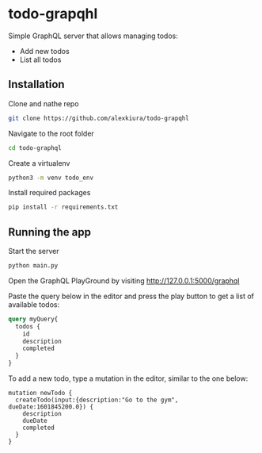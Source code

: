 # todo-grapqhl
Simple GraphQL server that allows managing todos:
* Add new todos
* List all todos

## Installation
Clone and nathe repo
```bash
git clone https://github.com/alexkiura/todo-grapqhl
```
Navigate to the root folder
```bash
cd todo-graphql
```

Create a virtualenv
```bash
python3 -m venv todo_env
```

Install required packages
```bash
pip install -r requirements.txt
```

## Running the app
Start the server 
```bash
python main.py
```

Open the GraphQL PlayGround by visiting http://127.0.0.1:5000/graphql 

Paste the query below in the editor and press the play button to get a list
 of available todos:
```graphql
query myQuery{
  todos {
    id
    description
    completed
  }
}
```

To add a new todo, type a mutation in the editor, similar to the one below:
```
mutation newTodo {
  createTodo(input:{description:"Go to the gym", dueDate:1601845200.0}) {
    description
    dueDate
    completed
  }
}
```